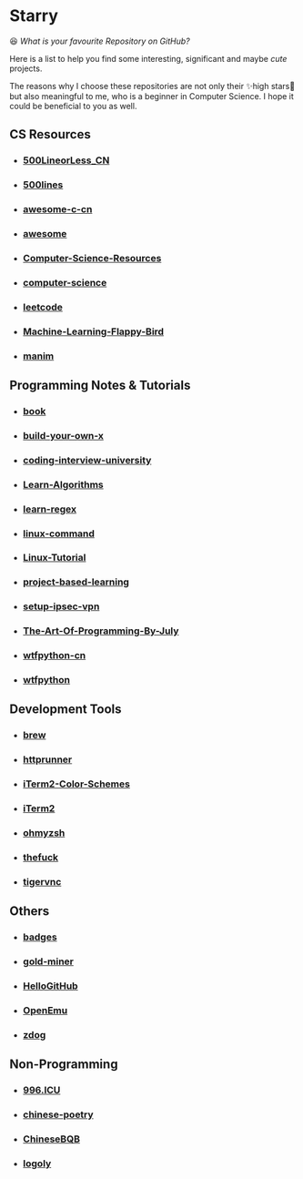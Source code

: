 # Starry
😆 *What is your favourite Repository on GitHub?*

Here is a list to help you find some interesting, significant and maybe *cute* projects. 

The reasons why I choose these repositories are not only their ✨high stars💫 but also meaningful to me, who is a beginner in Computer Science. I hope it could be beneficial to you as well.

## CS Resources
- ### [500LineorLess_CN](https://github.com/HT524/500LineorLess_CN)
- ### [500lines](https://github.com/aosabook/500lines)
- ### [awesome-c-cn](https://github.com/jobbole/awesome-c-cn)
- ### [awesome](https://github.com/sindresorhus/awesome)
- ### [Computer-Science-Resources](https://github.com/the-akira/Computer-Science-Resources)
- ### [computer-science](https://github.com/ossu/computer-science)
- ### [leetcode](https://github.com/begeekmyfriend/leetcode)
- ### [Machine-Learning-Flappy-Bird](https://github.com/ssusnic/Machine-Learning-Flappy-Bird)
- ### [manim](https://github.com/3b1b/manim)

## Programming Notes & Tutorials
- ### [book](https://github.com/qyuhen/book)
- ### [build-your-own-x](https://github.com/danistefanovic/build-your-own-x)
- ### [coding-interview-university](https://github.com/jwasham/coding-interview-university)
- ### [Learn-Algorithms](https://github.com/nonstriater/Learn-Algorithms)
- ### [learn-regex](https://github.com/ziishaned/learn-regex)
- ### [linux-command](https://github.com/jaywcjlove/linux-command)
- ### [Linux-Tutorial](https://github.com/judasn/Linux-Tutorial)
- ### [project-based-learning](https://github.com/tuvtran/project-based-learning)
- ### [setup-ipsec-vpn](https://github.com/hwdsl2/setup-ipsec-vpn)
- ### [The-Art-Of-Programming-By-July](https://github.com/julycoding/The-Art-Of-Programming-By-July)
- ### [wtfpython-cn](https://github.com/leisurelicht/wtfpython-cn)
- ### [wtfpython](https://github.com/satwikkansal/wtfpython)

## Development Tools
- ### [brew](https://github.com/Homebrew/brew)
- ### [httprunner](https://github.com/httprunner/httprunner)
- ### [iTerm2-Color-Schemes](https://github.com/mbadolato/iTerm2-Color-Schemes)
- ### [iTerm2](https://github.com/gnachman/iTerm2)
- ### [ohmyzsh](https://github.com/ohmyzsh/ohmyzsh)
- ### [thefuck](https://github.com/nvbn/thefuck)
- ### [tigervnc](https://github.com/TigerVNC/tigervnc)

## Others
- ### [badges](https://github.com/boennemann/badges)
- ### [gold-miner](https://github.com/xitu/gold-miner)
- ### [HelloGitHub](https://github.com/521xueweihan/HelloGitHub)
- ### [OpenEmu](https://github.com/OpenEmu/OpenEmu)
- ### [zdog](https://github.com/metafizzy/zdog)

## Non-Programming
- ### [996.ICU](https://github.com/996icu/996.ICU)
- ### [chinese-poetry](https://github.com/chinese-poetry/chinese-poetry)
- ### [ChineseBQB](https://github.com/zhaoolee/ChineseBQB)
- ### [logoly](https://github.com/bestony/logoly)

<!-- Logs
	14/01/2020	First time to create this Repo.
	15/01/2020	Setting up several categories.
				Some ideas: !!!Add more details of each repo.
							Update README.md
							!!!Find more interesting and useful repos.
 Log -->
